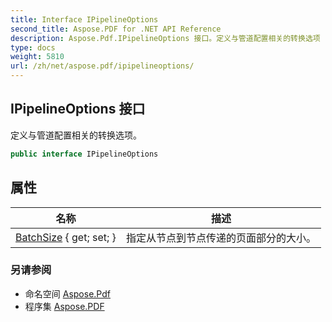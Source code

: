 ```yaml
---
title: Interface IPipelineOptions
second_title: Aspose.PDF for .NET API Reference
description: Aspose.Pdf.IPipelineOptions 接口。定义与管道配置相关的转换选项
type: docs
weight: 5810
url: /zh/net/aspose.pdf/ipipelineoptions/
---
```

## IPipelineOptions 接口

定义与管道配置相关的转换选项。

```csharp
public interface IPipelineOptions
```

## 属性

| 名称 | 描述 |
| --- | --- |
| [BatchSize](../../aspose.pdf/ipipelineoptions/batchsize/) { get; set; } | 指定从节点到节点传递的页面部分的大小。 |

### 另请参阅

* 命名空间 [Aspose.Pdf](../../aspose.pdf/)
* 程序集 [Aspose.PDF](../../)